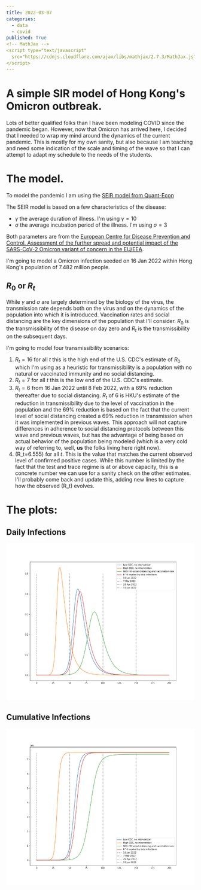 ```yaml
---
title: 2022-03-07
categories:
  - data
  - covid
published: True
<!-- MathJax -->
<script type="text/javascript"
  src="https://cdnjs.cloudflare.com/ajax/libs/mathjax/2.7.3/MathJax.js?config=TeX-AMS-MML_HTMLorMML">
</script>
---
```


# A simple SIR model of Hong Kong's Omicron outbreak.

Lots of better qualified folks than I have been modeling COVID since the pandemic began. However, now that Omicron has arrived here, I decided that I needed to wrap my mind around the dynamics of the current pandemic. This is mostly for my own sanity, but also because I am teaching and need some indication of the scale and timing of the wave so that I can attempt to adapt my schedule to the needs of the students.

# The model.

To  model the pandemic I am using the [SEIR model from Quant-Econ](https://python.quantecon.org/sir_model.html)

The SEIR model is based on a few characteristics of the disease:

- $\gamma$ the average duration of illness. I'm using $\gamma=10$
- $\sigma$ the average incubation period of the illness. I'm using $\sigma=3$

Both parameters are from the [ European Centre for Disease Prevention and Control. Assessment of the further spread and potential impact
of the SARS-CoV-2 Omicron variant of concern in the EU/EEA](https://www.ecdc.europa.eu/sites/default/files/documents/RRA-19-update-27-jan-2022.pdf).

I'm going to model a Omicron infection seeded on 16 Jan 2022 within Hong Kong's population of 7.482 million people.

## $R_0$ or $R_t$

While $\gamma$ and $\sigma$ are largely determined by the biology of the virus, the transmission rate depends both on the virus and on the dynamics of the population into which it is introduced. Vaccination rates and social distancing are the key dimensions of the population that I'll consider. $R_0$ is the transmissibility of the disease on day zero and $R_t$ is the transmissibility on the subsequent days.

I'm going to model four transmissibility scenarios:

1. $R_t=16$ for all $t$ this is the high end of the U.S. CDC's estimate of $R_0$ which I'm using as a heuristic for transmissibility is a population with no natural or vaccinated immunity and no social distancing.
2. $R_t=7$ for all $t$ this is the low end of the U.S. CDC's estimate.
3. $R_t=6$ from 16 Jan 2022 until 8 Feb 2022, with a 69% reduction thereafter due to social distancing. $R_t$ of 6 is HKU's estimate of the reduction in transmissibility due to the level of vaccination in the population and the 69% reduction is based on the fact that the current level of social distancing created a 69% reduction in transmission when it was implemented in previous waves. This approach will not capture differences in adherence to social distancing protocols between this wave and previous waves, but has the advantage of being based on actual behavior of the population being modeled (which is a very cold way of referring to, well, __us__ the folks living here right now).
4. \(R_t=6.555\) for all $t$. This is the value that matches the current observed level of confirmed positive cases. While this number is limited by the fact that the test and trace regime is at or above capacity, this is a concrete number we can use for a sanity check on the other estimates. I'll probably come back and update this, adding new lines to capture how the observed \(R_t\) evolves.

# The plots:

## Daily Infections

![Daily Infections, Projected on 7 Mar 2022](/assets/img/infections_20220307.png)

<!-- <img src="https://ArthurHowardMorris.github.io/ArthurHowardMorris.github.io/assets/img/infections_20220307.png" alt="Daily Infections, Projected on 7 Mar 2022" /> -->

## Cumulative Infections

<!-- ![Figure 1](/assets/img/CMWW_F1_MAIN.png) -->


![Cumulative Infections, Projected on 7 Mar 2022](/assets/img/cumulative_20220307.png)

<!-- <img src="https://ArthurHowardMorris.github.io/ArthurHowardMorris.github.io/assets/img/cumulative_20220307.png" alt="Cumulative Infections, Projected on 7 Mar 2022" /> -->
